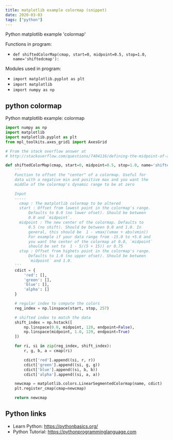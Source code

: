 ```yaml
---
title: matplotlib example colormap (snippet)
date: 2020-03-03
tags: ["python"]
---
```

Python matplotlib example 'colormap'

Functions in program: 
* `def shiftedColorMap(cmap, start=0, midpoint=0.5, stop=1.0, name='shiftedcmap'):`

Modules used in program: 
* `import matplotlib.pyplot as plt`
* `import matplotlib`
* `import numpy as np`

## python colormap

Python matplotlib example: colormap

```python
import numpy as np
import matplotlib
import matplotlib.pyplot as plt
from mpl_toolkits.axes_grid1 import AxesGrid

# From the stack overflow answer at
# http://stackoverflow.com/questions/7404116/defining-the-midpoint-of-a-colormap-in-matplotlib

def shiftedColorMap(cmap, start=0, midpoint=0.5, stop=1.0, name='shiftedcmap'):
    '''
    Function to offset the "center" of a colormap. Useful for
    data with a negative min and positive max and you want the
    middle of the colormap's dynamic range to be at zero

    Input
    -----
      cmap : The matplotlib colormap to be altered
      start : Offset from lowest point in the colormap's range.
          Defaults to 0.0 (no lower ofset). Should be between
          0.0 and `midpoint`.
      midpoint : The new center of the colormap. Defaults to 
          0.5 (no shift). Should be between 0.0 and 1.0. In
          general, this should be  1 - vmax/(vmax + abs(vmin))
          For example if your data range from -15.0 to +5.0 and
          you want the center of the colormap at 0.0, `midpoint`
          should be set to  1 - 5/(5 + 15)) or 0.75
      stop : Offset from highets point in the colormap's range.
          Defaults to 1.0 (no upper ofset). Should be between
          `midpoint` and 1.0.
    '''
    cdict = {
        'red': [],
        'green': [],
        'blue': [],
        'alpha': []
    }

    # regular index to compute the colors
    reg_index = np.linspace(start, stop, 257)

    # shifted index to match the data
    shift_index = np.hstack([
        np.linspace(0.0, midpoint, 128, endpoint=False), 
        np.linspace(midpoint, 1.0, 129, endpoint=True)
    ])

    for ri, si in zip(reg_index, shift_index):
        r, g, b, a = cmap(ri)

        cdict['red'].append((si, r, r))
        cdict['green'].append((si, g, g))
        cdict['blue'].append((si, b, b))
        cdict['alpha'].append((si, a, a))

    newcmap = matplotlib.colors.LinearSegmentedColormap(name, cdict)
    plt.register_cmap(cmap=newcmap)

    return newcmap

```

## Python links

- Learn Python: https://pythonbasics.org/
- Python Tutorial: https://pythonprogramminglanguage.com
